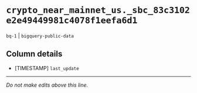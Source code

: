 # `crypto_near_mainnet_us._sbc_83c3102e2e49449981c4078f1eefa6d1`
`bq-1` | `bigquery-public-data`

## Column details
* [TIMESTAMP] `last_update`

-------------------------------------------------------------------------------
*Do not make edits above this line.*
